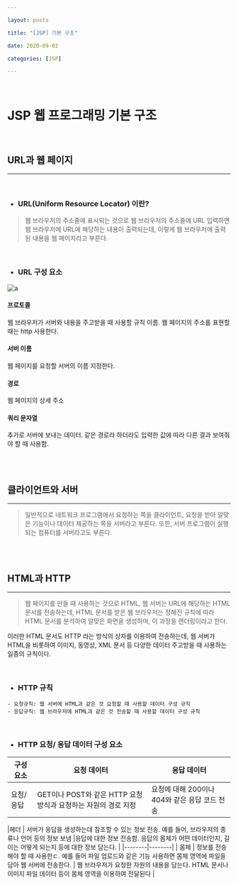 ```yaml
---

layout: posts

title: "[JSP] 기본 구조"

date: 2020-09-02

categories: [JSP]

---
```


<br>

# JSP 웹 프로그래밍 기본 구조

<br>

## URL과 웹 페이지

- - -

<br>

- ### URL(Uniform Resource Locator) 이란?

> 웹 브라우저의 주소줄에 표시되는 것으로 웹 브라우저의 주소줄에 URL 입력하면 웹 브라우저에 URL에 해당하는 내용이 출력되는데, 이렇게 웹 브라우저에 출력된 내용을 웹 페이지라고 부른다.

<br>

- ### URL 구성 요소

![a](https://user-images.githubusercontent.com/67821750/92249024-729cae80-ef04-11ea-8c8d-a5c8a6d711d5.png)


#### 프로토콜
웹 브라우저가 서버와 내용을 주고받을 때 사용할 규칙 이름. 웹 페이지의 주소를 표현할 때는 http 사용한다.

#### 서버 이름
웹 페이지를 요청할 서버의 이름 지정한다.

#### 경로
웹 페이지의 상세 주소

#### 쿼리 문자열
추가로 서버에 보내는 데이터. 같은 경로라 하더라도 입력한 값에 따라 다른 결과 보여줘야 할 때 사용함.

<br>

<br>

## 클라이언트와 서버

- - -

> 일반적으로 네트워크 프로그램에서 요청하는 쪽을 클라이언트, 요청을 받아 알맞은 기능이나 데이터 제공하는 쪽을 서버라고 부른다. 또한, 서버 프로그램이 실행되는 컴퓨터를 서버라고도 부른다.

<br>

<br>

## HTML과 HTTP

- - -

> 웹 페이지를 만들 때 사용하는 것으로 HTML, 웹 서버는 URL에 해당하는 HTML 문서를 전송하는데, HTML 문서를 받은 웹 브라우저는 정해진 규칙에 따라 HTML 문서를 분석하여 알맞은 화면을 생성하며, 이 과정을 렌더링이라고 한다.

이러한 HTML 문서도 HTTP 라는 방식의 상자를 이용하여 전송하는데, 웹 서버가 HTML을 비롯하여 이미지, 동영상, XML 문서 등 다양한 데이터 주고받을 때 사용하는 일종의 규칙이다.

<br>

- ### HTTP 규칙

```
- 요청규칙: 웹 서버에 HTML과 같은 것 요청할 때 사용할 데이터 구성 규칙
- 응답규칙: 웹 브라우저에 HTML과 같은 것 전송할 때 사용할 데이터 구성 규칙
```

<br>

- ### HTTP 요청/ 응답 데이터 구성 요소

| 구성요소 | 요청 데이터 | 응답 데이터 |
|--------|--------|--------|
|요청/ 응답   |   GET이나 POST와 같은 HTTP 요청 방식과 요청하는 자원의 경로 지정     | 요청에 대해 200이나 404와 같은 응답 코드 전송 |

|헤더        |    서버가 응답을 생성하는데 참조할 수 있는 정보 전송. 예를 들어, 브라우저의 종류나 언어 등의 정보 보냄    |응답에 대한 정보 전송함. 응답의 몸체가 어떤 데이터인지, 길이는 어떻게 되는지 등에 대한 정보 담는다.  |
|--------|--------|
|  몸체      | 정보를 전송해야 할 때 사용한ㄷ. 예를 들어 파일 업로드와 같은 기능 사용하면 몸체 영역에 파일을 담아 웹 서버에 전송한다.       | 웹 브라우저가 요청한 자원의 내용을 담는다. HTML 문서나 이미지 파일 데이터 등이 몸체 영역을 이용하여 전달된다 |


<br>

<br>

